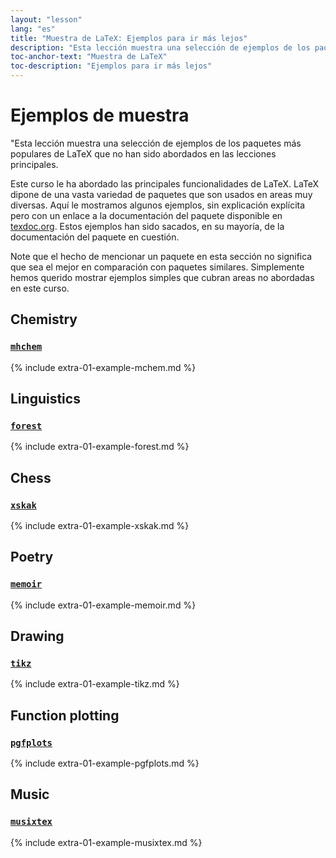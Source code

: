 ```yaml
---
layout: "lesson"
lang: "es"
title: "Muestra de LaTeX: Ejemplos para ir más lejos"
description: "Esta lección muestra una selección de ejemplos de los paquetes más populares de LaTeX que no han sido abordados en las lecciones principales."
toc-anchor-text: "Muestra de LaTeX"
toc-description: "Ejemplos para ir más lejos"
---
```


# Ejemplos de muestra

<span
  class="summary">"Esta lección muestra una selección de ejemplos de los paquetes más populares de LaTeX que no han sido abordados en las lecciones principales.</span>

Este curso le ha abordado las principales funcionalidades de LaTeX.
LaTeX dipone de una vasta variedad de paquetes que son usados en areas
muy diversas. Aquí le mostramos algunos ejemplos, sin explicación explícita pero
con un enlace a la documentación del paquete disponible en [texdoc.org](https://texdoc.org).
Estos ejemplos han sido sacados, en su mayoría, de la documentación del paquete en cuestión.

<p
  class="hint">Note que el hecho de mencionar un paquete en esta sección no significa que sea el mejor en comparación con paquetes similares. Simplemente hemos querido mostrar ejemplos simples que cubran areas no abordadas en este curso.</p>

## Chemistry

### [`mhchem`](https://texdoc.org/pkg/mhchem)

{% include extra-01-example-mchem.md %}


## Linguistics
### [`forest`](https://texdoc.org/pkg/forest)

{% include extra-01-example-forest.md %}

## Chess

<!-- not 2017 -->
### [`xskak`](https://texdoc.org/pkg/xskak)

{% include extra-01-example-xskak.md %}


## Poetry

### [`memoir`](https://texdoc.org/pkg/memoir)


{% include extra-01-example-memoir.md %}

## Drawing
<!-- not 2017 -->
### [`tikz`](https://texdoc.org/pkg/tikz)



{% include extra-01-example-tikz.md %}


## Function plotting
### [`pgfplots`](https://texdoc.org/pkg/pgfplots)



{% include extra-01-example-pgfplots.md %}


## Music


### [`musixtex`](https://texdoc.org/pkg/musixtex)



{% include extra-01-example-musixtex.md %}
